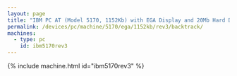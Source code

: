```yaml
---
layout: page
title: "IBM PC AT (Model 5170, 1152Kb) with EGA Display and 20Mb Hard Disk"
permalink: /devices/pc/machine/5170/ega/1152kb/rev3/backtrack/
machines:
  - type: pc
    id: ibm5170rev3
---
```


{% include machine.html id="ibm5170rev3" %}
